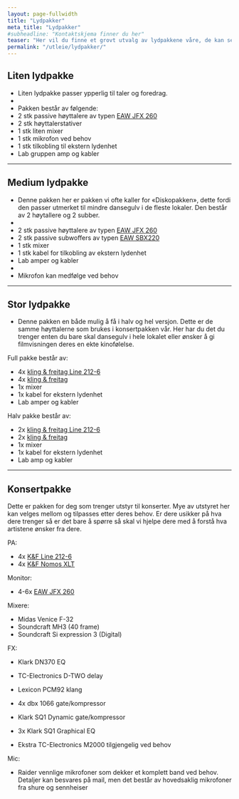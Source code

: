 ```yaml
---
layout: page-fullwidth
title: "Lydpakker"
meta_title: "Lydpakker"
#subheadline: "Kontaktskjema finner du her"
teaser: "Her vil du finne et grovt utvalg av lydpakkene våre, de kan selvfølgelig tilpasses deres behov, ta kontakt for tilbud"
permalink: "/utleie/lydpakker/"
---
```


## Liten lydpakke

 - Liten lydpakke passer ypperlig til taler og foredrag.
 - 
 - Pakken består av følgende:
 - 2 stk passive høyttalere av typen [EAW JFX 260](http://eaw.com/docs/2_Legacy_Products/Loudspeakers/JFX/JFX260i/JFX260i_datasheet.pdf)
 - 2 stk høyttalerstativer
 - 1 stk liten mixer
 - 1 stk mikrofon ved behov
 - 1 stk tilkobling til ekstern lydenhet
 - Lab gruppen amp og kabler

---------

## Medium lydpakke

 - Denne pakken her er pakken vi ofte kaller for «Diskopakken», dette fordi den passer utmerket til mindre dansegulv i de fleste lokaler. Den består av 2 høytallere og 2 subber.
 - 
 - 2 stk passive høyttalere av typen [EAW JFX 260](http://eaw.com/docs/2_Legacy_Products/Loudspeakers/JFX/JFX260i/JFX260i_datasheet.pdf)
 - 2 stk passive subwoffers av typen [EAW SBX220](http://eaw.com/wp-content/uploads/2014/01/SBX220_SPECS_rev1.pdf)
 - 1 stk mixer
 - 1 stk kabel for tilkobling av ekstern lydenhet
 - Lab amper og kabler
 - 
 - Mikrofon kan medfølge ved behov



------

## Stor lydpakke 

 - Denne pakken en både mulig å få i halv og hel versjon. Dette er de samme høyttalerne som brukes i konsertpakken vår. Her har du det du trenger enten du bare skal dansegulv i hele lokalet eller ønsker å gi filmvisningen deres en ekte kinofølelse. 

Full pakke består av:
 - 4x [kling & freitag Line 212-6](http://www.kling-freitag.com/proclassics/line-serie/line-212-6/#detail)
 - 4x [kling & freitag](http://www.kling-freitag.com/prorental/nomos/nomos-xlt/#detail)
 - 1x mixer
 - 1x kabel for ekstern lydenhet
 - Lab amper og kabler

Halv pakke består av:
 - 2x [kling & freitag Line 212-6](http://www.kling-freitag.com/proclassics/line-serie/line-212-6/#detail)
 - 2x [kling & freitag](http://www.kling-freitag.com/prorental/nomos/nomos-xlt/#detail)
 - 1x mixer
 - 1x kabel for ekstern lydenhet
 - Lab amp og kabler

------------------

## Konsertpakke

Dette er pakken for deg som trenger utstyr til konserter. Mye av utstyret her kan velges mellom og tilpasses etter deres behov. Er dere usikker på hva dere trenger så er det bare å spørre så skal vi hjelpe dere med å forstå hva artistene ønsker fra dere. 

PA:
 - 4x [K&F Line 212-6](http://www.kling-freitag.com/proclassics/line-serie/line-212-6/#detail)
 - 4x [K&F Nomos XLT](http://www.kling-freitag.com/prorental/nomos/nomos-xlt/#detail)


Monitor:
 -  4-6x [EAW JFX 260](http://eaw.com/docs/2_Legacy_Products/Loudspeakers/JFX/JFX260i/JFX260i_datasheet.pdf) 


Mixere:
 -  Midas Venice F-32
 -  Soundcraft MH3 (40 frame)
 -  Soundcraft Si expression 3 (Digital)


FX:
 -  Klark DN370 EQ
 -  TC-Electronics D-TWO delay
 -  Lexicon PCM92 klang
 -  4x dbx 1066 gate/kompressor
 -  Klark SQ1 Dynamic gate/kompressor
 -  3x Klark SQ1 Graphical EQ

 -  Ekstra TC-Electronics M2000 tilgjengelig ved behov


Mic:
 -  Raider vennlige mikrofoner som dekker et komplett band ved behov. Detaljer kan besvares på mail, men det består av hovedsaklig mikrofoner fra shure og sennheiser
